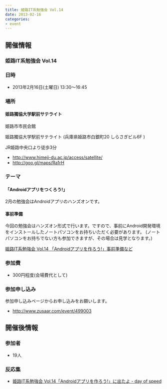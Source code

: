 ```yaml
---
title: 姫路IT系勉強会 Vol.14
date: 2013-02-16
categories:
- event
---
```


開催情報
--------

### 姫路IT系勉強会 Vol.14

### 日時

-   2013年2月16日(土曜日) 13:30～16:45

### 場所

#### 姫路獨協大学駅前サテライト

姫路市市民会館

姫路獨協大学駅前サテライト (兵庫県姫路市白銀町20 しらさぎビル6F )

JR姫路中央口より徒歩3分

-   <http://www.himeji-du.ac.jp/access/satellite/>
-   <http://goo.gl/maps/Ra1rH>

### テーマ

#### 「Androidアプリをつくろう!」

2月の勉強会はAndroidアプリのハンズオンです。

#### 事前準備

今回の勉強会はハンズオン形式で行います。ですので、事前にAndroid開発環境をインストールしたノートパソコンをお持ちいただく必要があります。 (ノートパソコンをお持ちでない方も参加できますが、その場合は見学となります。)

[姫路IT系勉強会 Vol.14 「Androidアプリを作ろう!」事前準備など](https://sites.google.com/site/himejiitstudy/history/20130216/androidhandson)

### 参加費

-   300円程度(会場費代として)

### 参加申し込み

参加申し込みページからお申し込みをお願いします。

-   <http://www.zusaar.com/event/499003>

開催後情報
----------

### 参加者

-   19人

### 反応集

-   [姫路IT系勉強会 Vol.14「Androidアプリを作ろう!」に出たよ - day of speed](http://www.nofuture.tv/diary/20130209.html)
